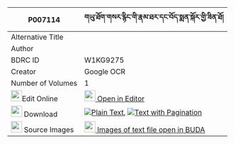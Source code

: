 |P007114|གཡུ་ཐོག་གསར་རྙིང་གི་རྣམ་ཐར་དང་བོད་སྨན་སྐོར་གྱི་ཟིན་ཐོ། 
| --- | --- 
|Alternative Title |
|Author | 
|BDRC ID | W1KG9275
|Creator | Google OCR
|Number of Volumes| 1
|<img width="25" src="https://img.icons8.com/color/25/000000/edit-property.png">Edit Online| [<img width="25" src="https://avatars.githubusercontent.com/u/45091458?s=200&v=4"> Open in Editor](http://editor.openpecha.org/P007114)
|<img width="25" src="https://img.icons8.com/fluent/48/000000/download-2.png"/>  Download | [![](https://img.icons8.com/color/20/000000/txt.png)Plain Text](https://github.com/Openpecha/P007114/releases/download/v1/yutok_sarnying_gi_namtar_dang__plain_P007114.zip), [![](https://img.icons8.com/color/20/000000/txt.png)Text with Pagination](https://github.com/Openpecha/P007114/releases/download/v1/yutok_sarnying_gi_namtar_dang__pages_P007114.zip)
|<img width="25" src="https://img.icons8.com/plasticine/100/000000/pictures-folder.png"/>  Source Images | [<img width="25" src="https://library.bdrc.io/icons/BUDA-small.svg"> Images of text file open in BUDA](https://library.bdrc.io/show/bdr:W1KG9275)
